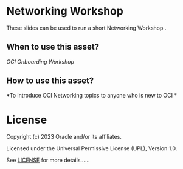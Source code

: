 # Networking Workshop
 
These slides can be used to run a short Networking Workshop .
 
## When to use this asset?
 
*OCI Onboarding Workshop*
 
## How to use this asset?
 
*To introduce OCI Networking topics to anyone who is new to OCI *
 
# License
 
Copyright (c) 2023 Oracle and/or its affiliates.
 
Licensed under the Universal Permissive License (UPL), Version 1.0.
 
See  [LICENSE](https://github.com/oracle-devrel/technology-engineering/blob/folder-structure/LICENSE) for more details......
